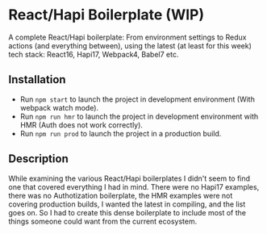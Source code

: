 # React/Hapi Boilerplate (WIP)
A complete React/Hapi boilerplate: From environment settings to Redux actions (and everything between), using the latest (at least for this week) tech stack: React16, Hapi17, Webpack4, Babel7 etc. 

## Installation
  * Run `npm start` to launch the project in development environment (With webpack watch mode).
  * Run `npm run hmr` to launch the project in development environment with HMR (Auth does not work correctly).
  * Run `npm run prod` to launch the project in a production build. 

## Description
While examining the various React/Hapi boilerplates I didn't seem to find one that covered everything I had in mind. There were no Hapi17 examples, there was no Authotization boilerplate, the HMR examples were not covering production builds, I wanted the latest in compiling, and the list goes on. So I had to create this dense boilerplate to include most of the things someone could want from the current ecosystem.
